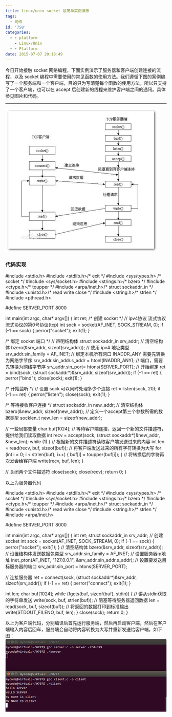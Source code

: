 ```yaml
---
title: linux/unix socket 最简单实例演示
tags:
  - 网络
id: '758'
categories:
  - - platform
    - Linux/Unix
  - - Platform
date: 2015-07-07 20:18:49
---
```


今日开始接触 socket 网络编程，下面实例演示了服务器和客户端创建连接的流程，以及 socket 编程中需要使用的常见函数的使用方法。我们遵循下图的案例编写了一个服务端和一个客户端，目的只为写清楚每个函数的使用方法，所以只支持了一个客户端，也可以在 accept 后创建新的线程来维护客户端之间的通讯。具体参见图片和代码。
<!-- more -->
* * *

[![2015-07-07_201137](/images/2015/07/2015-07-07_201137.png)](/images/2015/07/2015-07-07_201137.png)

### 代码实现

#include <stdio.h>
#include <stdlib.h>/\* exit \*/
#include <sys/types.h>          /\* socket \*/
#include <sys/socket.h>
#include <strings.h>/\* bzero \*/
#include <ctype.h>/\* toupper \*/
#include <arpa/inet.h>/\* struct sockaddr\_in \*/
#include <unistd.h>/\* read write close \*/
#include <string.h>/\* strlen \*/
#include <pthread.h>

#define SERVER\_PORT 8000

int main(int argc, char\* argv\[\])
{
int ret;
/\* 创建 socket \*/
// ipv4协议  流式协议  流式协议的第0号协议(tcp)
int sock = socket(AF\_INET, SOCK\_STREAM, 0);
if (-1 == sock)
{
perror("socket");
exit(1);
}

/\* 绑定 socket 端口 \*/
// 声明结构体
struct sockaddr\_in srv\_addr;
// 清空结构体
bzero(&srv\_addr, sizeof(srv\_addr));
// 使用 ipv4 地址类型
srv\_addr.sin\_family = AF\_INET;
// 绑定本机所有网口 INADDR\_ANY 需要先转换为网络字节序
srv\_addr.sin\_addr.s\_addr = htonl(INADDR\_ANY);
// 端口，需要先转换为网络字节序
srv\_addr.sin\_port= htons(SERVER\_PORT);
// 开始绑定
ret = bind(sock, (struct sockaddr\*)&srv\_addr, sizeof(srv\_addr));
if (-1 == ret)
{
perror("bind");
close(sock);
exit(1);
}

/\* 开始监听 \*/
// 设置 sock 可以同时处理多少个连接
ret = listen(sock, 20);
if (-1 == ret)
{
perror("listen");
close(sock);
exit(1);
}

/\* 等待接收客户连接 \*/
struct sockaddr\_in new\_addr;
// 清空结构体
bzero(&new\_addr, sizeof(new\_addr));
// 定义一个accept第三个参数所需的数据类型
socklen\_t new\_len = sizeof(new\_addr);

// 一些局部变量
char buf\[1024\];
// 等待客户端连接，返回一个新的文件描述符，提供给我们读取数据
int recv = accept(sock, (struct sockaddr\*)&new\_addr, &new\_len);
while (1)
{
// 根据新的文件描述符读取客户端发送过来的内容
int len = read(recv, buf, sizeof(buf));
// 将客户端发送过来的所有字符转换为大写
for (int i = 0; i < strlen(buf); i++)
{
buf\[i\] = toupper(buf\[i\]);
}
// 将转换后的字符再次发会给客户端
write(recv, buf, len);
}

// 关闭两个文件描述符
close(sock);
close(recv);
return 0;
}

以上为服务器代码

#include <stdio.h>
#include <stdlib.h>/\* exit \*/
#include <sys/types.h>          /\* socket \*/
#include <sys/socket.h>
#include <strings.h>/\* bzero \*/
#include <ctype.h>/\* toupper \*/
#include <arpa/inet.h>/\* struct sockaddr\_in \*/
#include <unistd.h>/\* read write close \*/
#include <string.h>/\* strlen \*/
#include <arpa/inet.h>

#define SERVER\_PORT 8000

int main(int argc, char\* argv\[\])
{
int ret;
struct sockaddr\_in srv\_addr;
// 创建 socket 
int sock = socket(AF\_INET, SOCK\_STREAM, 0); 
if (-1 == sock)
{
perror("socket");
exit(1);
}
// 清空结构体
bzero(&srv\_addr, sizeof(srv\_addr));
// 设置结构体发送数据包类型
srv\_addr.sin\_family = AF\_INET;
// 设置服务器ip地址
inet\_pton(AF\_INET, "127.0.0.1", &srv\_addr.sin\_addr.s\_addr);
// 设置要发送目标服务器的端口
srv\_addr.sin\_port = htons(SERVER\_PORT);

// 连接服务器
ret = connect(sock, (struct sockaddr\*)&srv\_addr, sizeof(srv\_addr));
if (-1 == ret)
{
perror("connect");
exit(1);
}

int len;
char buf\[1024\];
while (fgets(buf, sizeof(buf), stdin))
{
// 讲从stdin获取的字符串发送
write(sock, buf, strlen(buf));
// 阻塞等待服务器返回数据
len = read(sock, buf, sizeof(buf));
// 将返回的数据打印到标准输出
write(STDOUT\_FILENO, buf, len);
}
close(sock);
return 0;
}

以上为客户端代码，分别编译后首先运行服务端，然后再启动客户端，然后在客户端输入内容后回车，服务端会自动将内容转换为大写并重新发送给客户端，如下图： [![2015-07-07 20:17:54](/images/2015/07/2015-07-07-201754.png)](/images/2015/07/2015-07-07-201754.png)